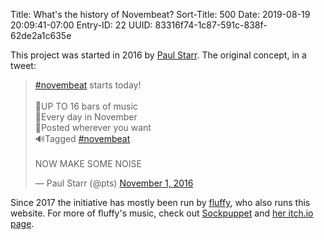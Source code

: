 Title: What's the history of Novembeat?
Sort-Title: 500
Date: 2019-08-19 20:09:41-07:00
Entry-ID: 22
UUID: 83316f74-1c87-591c-838f-62de2a1c635e

This project was started in 2016 by [Paul Starr](https://pauls.adequate.website/). The original concept, in a tweet:

<blockquote class="twitter-tweet"><p lang="en" dir="ltr"><a href="https://twitter.com/hashtag/novembeat?src=hash&amp;ref_src=twsrc%5Etfw">#novembeat</a> starts today!<br><br>🎼UP TO 16 bars of music<br>🎹Every day in November<br>🎤Posted wherever you want<br>🔊Tagged <a href="https://twitter.com/hashtag/novembeat?src=hash&amp;ref_src=twsrc%5Etfw">#novembeat</a><br><br>NOW MAKE SOME NOISE</p>&mdash; Paul Starr (@pts) <a href="https://twitter.com/pts/status/793473893789040640?ref_src=twsrc%5Etfw">November 1, 2016</a></blockquote> <script async src="https://platform.twitter.com/widgets.js" charset="utf-8"></script>

Since 2017 the initiative has mostly been run by [fluffy](https://beesbuzz.biz/), who also runs this website. For more of fluffy's music, check out [Sockpuppet](https://sockpuppet.us/) and [her itch.io page](https://fluffy.itch.io/).

